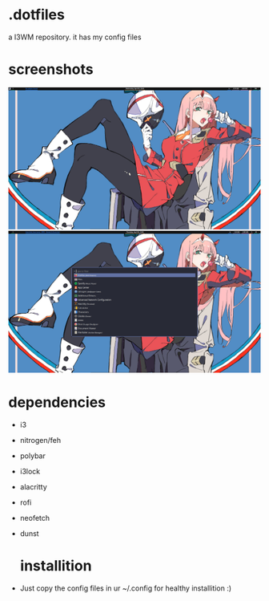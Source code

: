 # .dotfiles
a I3WM repository. it has my config files
# screenshots
![image](https://github.com/maxuwuu/.dotfiles/blob/main/Screenshots/4.png)
![image](https://github.com/maxuwuu/.dotfiles/blob/main/Screenshots/0.png)

# dependencies

- i3
- nitrogen/feh
- polybar
- i3lock 
- alacritty
- rofi
- neofetch
- dunst

  # installition
- Just copy the config files in ur ~/.config for healthy installition :)
